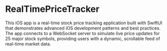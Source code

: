 # RealTimePriceTracker
This iOS app is a real-time stock price tracking application built with SwiftUI that demonstrates advanced iOS development patterns and best practices. The app connects to a WebSocket server to simulate live price updates for 25 major stock symbols, providing users with a dynamic, scrollable feed of real-time market data.
